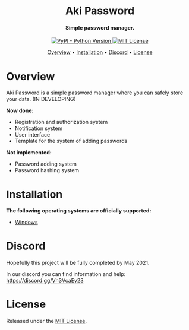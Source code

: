 <h1 align = center> Aki Password </h1>

<h4 align="center">Simple password manager.</h4>

<p align="center">

 <a href="https://www.python.org/downloads/">
    <img alt="PyPI - Python Version" src="https://img.shields.io/pypi/pyversions/Red-Discordbot">
  </a>
  <a href="https://opensource.org/licenses/MIT">
     <img src="https://img.shields.io/badge/License-MIT-yellow.svg" alt="MIT License">
  </a>
</p>

<p align="center">
  <a href="#overview">Overview</a>
  •
  <a href="#installation">Installation</a>
  •
  <a href="#discord">Discord</a>
  •
  <a href="#license">License</a>
</p>

# Overview

Aki Password is a simple password manager where you can safely store your data. (IN DEVELOPING)


**Now done:**
 - Registration and authorization system
 - Notification system
 - User interface
 - Template for the system of adding passwords

**Not implemented:**
 - Password adding system
 - Password hashing system 

# Installation

**The following operating systems are officially supported:**
 - [Windows](https://vk.com/topic-201228277_47491764)

 # Discord

Hopefully this project will be fully completed by May 2021.

In our discord you can find information and help: https://discord.gg/Vh3VcaEv23

# License

Released under the [MIT License](https://opensource.org/licenses/MIT).
